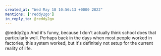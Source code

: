 ```yaml
---
created_at: "Wed May 18 10:56:13 +0000 2022"
mentions: ['reddy2go']
in_reply_to: @reddy2go
---
```


@reddy2go And it's funny, because I don't actually think school does that particularly well. Perhaps back in the days when most people worked in factories, this system worked, but it's definitely not setup for the current reality of life.